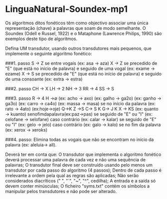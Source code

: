 # LinguaNatural-Soundex-mp1

Os algoritmos ditos fonéticos têm como objectivo associar uma única representação (chave) a palavras que soam de modo semelhante. O Soundex (Odell e Russel, 1922) e o Mataphone (Lawrence Philips, 1990) são exemplos deste tipo de algoritmos.

Defina UM transdutor, usando outros transdutores mais pequenos, que implemente o seguinte algoritmo fonético: 

###1. passo
S → Z se entre vogais (ex: asa → aza)
X → Z se precedido de "E" (que está no início de palavra) e seguido de uma vogal (ex: exame →
ezame)
X → S se precedido de "E" (que está no início de palavra) e seguido de uma consoante (ex: extra → estra)

###2. passo
CH → X 
LH → 2 
NH → 3 
RR → 4 
SS → S

###3. passo
R → 4 H →∅
(ex: acho → axo) (ex: galho → ga2o) (ex: ganho → ga3o) (ex: carro → ca4o) (ex: massa → masa)
se no início da palavra (ex: rato → 4ato) (ex:hoje→oje)
Q→K Z →S C→ S
K G→ J K
X → KS
(ex: quanto → kuanto) senofimdapalavra(ex:paz→pas)
se seguido de "E" ou "I" (ex: celofane → selofane) caso contrário (ex: calar → kalar)
se seguido de "E" ou "I" (ex: gelo → jelo)
caso contrário (ex: galo → kalo)
se no fim da palavra (ex: xerox → xeroks)

###4. passo:
Elimina todas as vogais que não se encontram no início da palavra (ex: aleluia→ all).


Deverá ter em conta que:
O transdutor que implementa o algoritmo fonético deverá processar uma palavra de cada vez e não uma sequência de palavras;
O transdutor final deve ser construído usando pelo menos um transdutor por cada passo do algoritmo (4 passos);
Dentro de cada passo é irrelevante a ordem pela qual as regras são aplicadas;
Não serão considerados diacríticos (" ́", "`", "~", "^", cedilha);
A entrada e a saída só devem conter minúsculas;
O ficheiro "syms.txt" contém os símbolos a manipular pelos transdutores e não pode ser alterado.